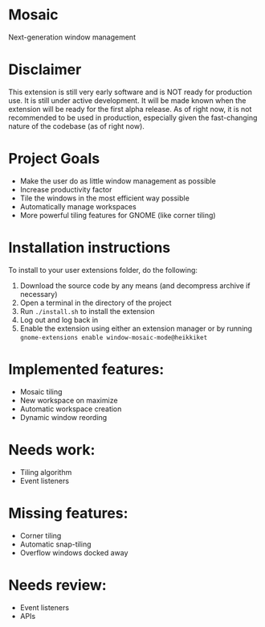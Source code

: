 # Mosaic
Next-generation window management

# Disclaimer
This extension is still very early software and is NOT ready for production use. It is still under active development.
It will be made known when the extension will be ready for the first alpha release. As of right now, it is not
recommended to be used in production, especially given the fast-changing nature of the codebase (as of right now).

# Project Goals
- Make the user do as little window management as possible
- Increase productivity factor
- Tile the windows in the most efficient way possible
- Automatically manage workspaces
- More powerful tiling features for GNOME (like corner tiling)

# Installation instructions
To install to your user extensions folder, do the following:
1. Download the source code by any means (and decompress archive if necessary)
2. Open a terminal in the directory of the project
3. Run `./install.sh` to install the extension
4. Log out and log back in
5. Enable the extension using either an extension manager or by running `gnome-extensions enable window-mosaic-mode@heikkiket`

# Implemented features:
- Mosaic tiling
- New workspace on maximize
- Automatic workspace creation
- Dynamic window reording

# Needs work:
- Tiling algorithm
- Event listeners

# Missing features:
- Corner tiling
- Automatic snap-tiling
- Overflow windows docked away

# Needs review:
- Event listeners
- APIs
